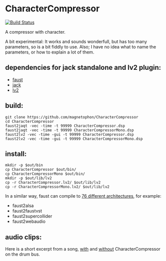 # CharacterCompressor

[![Build Status](https://travis-ci.org/magnetophon/CharacterCompressor.svg?branch=master)](https://travis-ci.org/magnetophon/CharacterCompressor)

A compressor with character.

A bit experimental: It works and sounds wonderfull, but has too many parameters, so is a bit fiddly to use.
Also; I have no idea what to name the parameters, or how to explain a lot of them.

## dependencies for jack standalone and lv2 plugin:
- [faust](http://faust.grame.fr/download/)
- [jack](http://jackaudio.org/downloads/)
- [lv2](http://lv2plug.in/)

## build:
```
git clone https://github.com/magnetophon/CharacterCompressor
cd CharacterCompressor
faust2jaqt -vec -time -t 99999 CharacterCompressor.dsp
faust2jaqt -vec -time -t 99999 CharacterCompressorMono.dsp
faust2lv2 -vec -time -gui -t 99999 CharacterCompressor.dsp
faust2lv2 -vec -time -gui -t 99999 CharacterCompressorMono.dsp
```

## install:
```
mkdir -p $out/bin
cp CharacterCompressor $out/bin/
cp CharacterCompressorMono $out/bin/
mkdir -p $out/lib/lv2
cp -r CharacterCompressor.lv2/ $out/lib/lv2
cp -r CharacterCompressorMono.lv2/ $out/lib/lv2
```
In a similar way, faust can compile to [76 different architectures](https://github.com/grame-cncm/faust/tree/master-dev/tools/faust2appls), for example:
- faust2alsa
- faust2faustvst
- faust2supercollider
- faust2webaudio

## audio clips:

Here is a short excerpt from a song, [with](https://github.com/magnetophon/CharacterCompressor/raw/master/withDrmComp.wav) and [without](https://github.com/magnetophon/CharacterCompressor/raw/master/noDrmComp.wav) CharacterCompressor on the drum bus.
